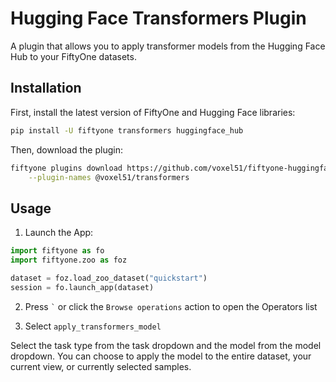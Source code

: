 # Hugging Face Transformers Plugin

A plugin that allows you to apply transformer models from the Hugging Face Hub to your FiftyOne datasets.

## Installation

First, install the latest version of FiftyOne and Hugging Face libraries:

```bash
pip install -U fiftyone transformers huggingface_hub
```

Then, download the plugin:

```bash
fiftyone plugins download https://github.com/voxel51/fiftyone-huggingface-plugins \
    --plugin-names @voxel51/transformers
```

## Usage

1.  Launch the App:

```py
import fiftyone as fo
import fiftyone.zoo as foz

dataset = foz.load_zoo_dataset("quickstart")
session = fo.launch_app(dataset)
```

2.  Press `` ` `` or click the `Browse operations` action to open the Operators
    list

3.  Select `apply_transformers_model`

Select the task type from the task dropdown and the model from the model dropdown.
You can choose to apply the model to the entire dataset, your current view, or
currently selected samples.
